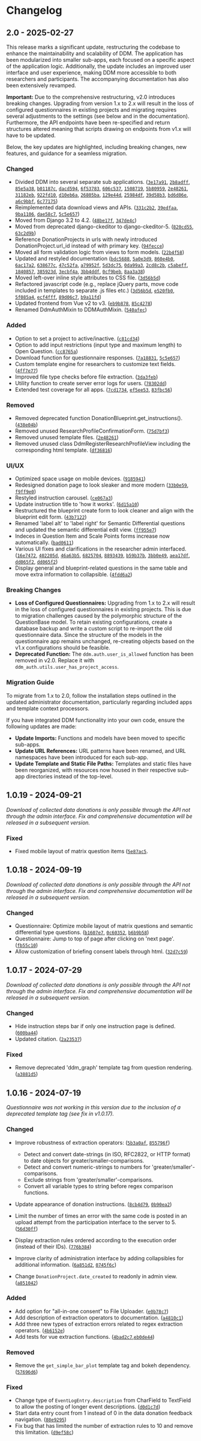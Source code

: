 # Changelog

## 2.0 - 2025-02-27

This release marks a significant update, restructuring the codebase to enhance the maintainability and scalability of DDM. 
The application has been modularized into smaller sub-apps, each focused on a specific aspect of the application logic. 
Additionally, the update includes an improved user interface and user experience, making DDM more accessible to 
both researchers and participants. The accompanying documentation has also been extensively revamped.

**Important:** Due to the comprehensive restructuring, v2.0 introduces breaking changes. 
Upgrading from version 1.x to 2.x will result in the loss of configured questionnaires in existing projects and 
migrating requires several adjustments to the settings (see below and in the documentation). Furthermore, the API 
endpoints have been re-specified and return structures altered meaning that scripts drawing on endpoints from v1.x will 
have to be updated.

Below, the key updates are highlighted, including breaking changes, new features, and guidance for a seamless migration.

### Changed

- Divided DDM into several separate sub applications. ([`3e17a91`](https://github.com/uzh/ddm/commit/3e17a91), [`2b8adff`](https://github.com/uzh/ddm/commit/2b8adff), [`85e5a38`](https://github.com/uzh/ddm/commit/85e5a38), [`b01187c`](https://github.com/uzh/ddm/commit/b01187c), [`dacd594`](https://github.com/uzh/ddm/commit/dacd594), [`6f53783`](https://github.com/uzh/ddm/commit/6f53783), [`606c537`](https://github.com/uzh/ddm/commit/606c537), [`1508719`](https://github.com/uzh/ddm/commit/1508719), [`5b80959`](https://github.com/uzh/ddm/commit/5b80959), [`2e48261`](https://github.com/uzh/ddm/commit/2e48261), [`31182eb`](https://github.com/uzh/ddm/commit/31182eb), [`922fd10`](https://github.com/uzh/ddm/commit/922fd10), [`d10eb6a`](https://github.com/uzh/ddm/commit/d10eb6a), [`26805ba`](https://github.com/uzh/ddm/commit/26805ba), [`129e44d`](https://github.com/uzh/ddm/commit/129e44d), [`25984df`](https://github.com/uzh/ddm/commit/25984df), [`39d58b3`](https://github.com/uzh/ddm/commit/39d58b3), [`bd6d06e`](https://github.com/uzh/ddm/commit/bd6d06e), [`a6c9bbf`](https://github.com/uzh/ddm/commit/a6c9bbf), [`6c77175`](https://github.com/uzh/ddm/commit/6c77175))
- Reimplemented data download views and APIs. ([`331c2b2`](https://github.com/uzh/ddm/commit/331c2b2), [`39edfaa`](https://github.com/uzh/ddm/commit/39edfaa), [`9ba1106`](https://github.com/uzh/ddm/commit/9ba1106), [`dae58c7`](https://github.com/uzh/ddm/commit/dae58c7), [`5c5e657`](https://github.com/uzh/ddm/commit/5c5e657))
- Moved from Django 3.2 to 4.2. ([`48be17f`](https://github.com/uzh/ddm/commit/48be17f), [`347de4c`](https://github.com/uzh/ddm/commit/347de4c))
- Moved from deprecated django-ckeditor to django-ckeditor-5. ([`820cd55`](https://github.com/uzh/ddm/commit/820cd55), [`63c2d9b`](https://github.com/uzh/ddm/commit/63c2d9b))
- Reference DonationProjects in urls with newly introduced DonationProject.url_id instead of with primary key. ([`94fecce`](https://github.com/uzh/ddm/commit/94fecce))
- Moved all form validation logic from views to form models. ([`22b4f58`](https://github.com/uzh/ddm/commit/22b4f58))
- Updated and restyled documentation ([`bdc5688`](https://github.com/uzh/ddm/commit/bdc5688), [`5a0e3d9`](https://github.com/uzh/ddm/commit/5a0e3d9), [`860e4b0`](https://github.com/uzh/ddm/commit/860e4b0), [`6ac17a2`](https://github.com/uzh/ddm/commit/6ac17a2), [`638677c`](https://github.com/uzh/ddm/commit/638677c), [`47c52fa`](https://github.com/uzh/ddm/commit/47c52fa), [`a79952f`](https://github.com/uzh/ddm/commit/a79952f), [`5d3dc75`](https://github.com/uzh/ddm/commit/5d3dc75), [`0da99a3`](https://github.com/uzh/ddm/commit/0da99a3), [`2cd8c2b`](https://github.com/uzh/ddm/commit/2cd8c2b), [`c5abeff`](https://github.com/uzh/ddm/commit/c5abeff), [`1840857`](https://github.com/uzh/ddm/commit/1840857), [`385923d`](https://github.com/uzh/ddm/commit/385923d), [`3ecbf4a`](https://github.com/uzh/ddm/commit/3ecbf4a), [`3bb4ddf`](https://github.com/uzh/ddm/commit/3bb4ddf), [`0cf9beb`](https://github.com/uzh/ddm/commit/0cf9beb), [`8aa3a38`](https://github.com/uzh/ddm/commit/8aa3a38))
- Moved left-over inline style attributes to CSS file. ([`3d56b5d`](https://github.com/uzh/ddm/commit/3d56b5d))
- Refactored javascript code (e.g., replace jQuery parts, move code included in templates to separate .js files etc.) ([`3d56b5d`](https://github.com/uzh/ddm/commit/3d56b5d), [`e520fb0`](https://github.com/uzh/ddm/commit/e520fb0), [`5f085a4`](https://github.com/uzh/ddm/commit/5f085a4), [`ecf4fff`](https://github.com/uzh/ddm/commit/ecf4fff), [`89d06c7`](https://github.com/uzh/ddm/commit/89d06c7), [`b9a11fd`](https://github.com/uzh/ddm/commit/b9a11fd))
- Updated frontend from Vue v2 to v3. ([`eb9b878`](https://github.com/uzh/ddm/commit/eb9b878), [`85c4278`](https://github.com/uzh/ddm/commit/85c4278))
- Renamed DdmAuthMixin to DDMAuthMixin. ([`540afec`](https://github.com/uzh/ddm/commit/540afec))

### Added

- Option to set a project to active/inactive. ([`c81cd34`](https://github.com/uzh/ddm/commit/c81cd34))
- Option to add input restrictions (input type and maximum length) to Open Question. ([`cc8765a`](https://github.com/uzh/ddm/commit/cc8765a))
- Download function for questionnaire responses. ([`7a18831`](https://github.com/uzh/ddm/commit/7a18831), [`5c5e657`](https://github.com/uzh/ddm/commit/5c5e657))
- Custom template engine for researchers to customize text fields. ([`4ff7e77`](https://github.com/uzh/ddm/commit/4ff7e77))
- Improved file type checks before file extraction. ([`3da3feb`](https://github.com/uzh/ddm/commit/3da3feb))
- Utility function to create server error logs for users. ([`78302dd`](https://github.com/uzh/ddm/commit/78302dd))
- Extended test coverage for all apps. ([`7cd1734`](https://github.com/uzh/ddm/commit/7cd1734), [`ef5ee53`](https://github.com/uzh/ddm/commit/ef5ee53), [`83fbc56`](https://github.com/uzh/ddm/commit/83fbc56))

### Removed

- Removed deprecated function DonationBlueprint.get_instructions(). ([`438e04b`](https://github.com/uzh/ddm/commit/438e04b))
- Removed unused ResearchProfileConfirmationForm. ([`75d7bf3`](https://github.com/uzh/ddm/commit/75d7bf3))
- Removed unused template files. ([`2e48261`](https://github.com/uzh/ddm/commit/2e48261))
- Removed unused class DdmRegisterResearchProfileView including the corresponding html template. ([`df36816`](https://github.com/uzh/ddm/commit/df36816))

### UI/UX

- Optimized space usage on mobile devices. ([`9185941`](https://github.com/uzh/ddm/commit/9185941))
- Redesigned donation page to look sleaker and more modern ([`33b0e59`](https://github.com/uzh/ddm/commit/33b0e59), [`f9ff9e0`](https://github.com/uzh/ddm/commit/f9ff9e0))
- Restyled instruction carousel. ([`ce067a3`](https://github.com/uzh/ddm/commit/ce067a3))
- Update instruction title to 'how it works'. ([`6d15a10`](https://github.com/uzh/ddm/commit/6d15a10))
- Restructured the blueprint create form to look cleaner and align with the blueprint edit form. ([`43b7122`](https://github.com/uzh/ddm/commit/43b7122))
- Renamed 'label alt' to 'label right' for Semantic Differential questions and updated the semantic differential edit view. ([`ff955e7`](https://github.com/uzh/ddm/commit/ff955e7))
- Indeces in Question Item and Scale Points forms increase now automatically. ([`bad0611`](https://github.com/uzh/ddm/commit/bad0611))
- Various UI fixes and clarifications in the researcher admin interfaced. ([`16e7472`](https://github.com/uzh/ddm/commit/16e7472), [`402205d`](https://github.com/uzh/ddm/commit/402205d), [`46a63b5`](https://github.com/uzh/ddm/commit/46a63b5), [`6825704`](https://github.com/uzh/ddm/commit/6825704), [`8893439`](https://github.com/uzh/ddm/commit/8893439), [`b59b37b`](https://github.com/uzh/ddm/commit/b59b37b), [`3bb0e49`](https://github.com/uzh/ddm/commit/3bb0e49), [`aea17df`](https://github.com/uzh/ddm/commit/aea17df), [`dd065f2`](https://github.com/uzh/ddm/commit/dd065f2), [`dd065f2`](https://github.com/uzh/ddm/commit/dd065f2))
- Display general and blueprint-related questions in the same table and move extra information to collapsible. ([`4fdd6a2`](https://github.com/uzh/ddm/commit/4fdd6a2))

### Breaking Changes

- **Loss of Configured Questionnaires:** 
Upgrading from 1.x to 2.x will result in the loss of configured questionnaires in existing projects. 
This is due to migration challenges caused by the polymorphic structure of the QuestionBase model. 
To retain existing configurations, create a database backup and write a custom script to re-import the old questionnaire data. 
Since the structure of the models in the questionnaire app remains unchanged, re-creating objects based on the v1.x configurations should be feasible.
- **Deprecated Function:** 
The `ddm.auth.user_is_allowed` function has been removed in v2.0. Replace it with `ddm_auth.utils.user_has_project_access`.


### Migration Guide

To migrate from 1.x to 2.0, follow the installation steps outlined in the updated administrator documentation, 
particularly regarding included apps and template context processors.

If you have integrated DDM functionality into your own code, ensure the following updates are made:

- **Update Imports:** Functions and models have been moved to specific sub-apps.
- **Update URL References:** URL patterns have been renamed, and URL namespaces have been introduced for each sub-app.
- **Update Template and Static File Paths:** Templates and static files have been reorganized, with resources now 
housed in their respective sub-app directories instead of the top-level.


## 1.0.19 - 2024-09-21

_Download of collected data donations is only possible through the API not through the admin interface. 
Fix and comprehensive documentation will be released in a subsequent version._

### Fixed
- Fixed mobile layout of matrix question items ([`5e87ac5`](https://github.com/uzh/ddm/commit/5e87ac5).


## 1.0.18 - 2024-09-19

_Download of collected data donations is only possible through the API not through the admin interface. 
Fix and comprehensive documentation will be released in a subsequent version._

### Changed
- Questionnaire: Optimize mobile layout of matrix questions and semantic differential type questions. ([`b1607e7`](https://github.com/uzh/ddm/commit/b1607e7), 
[`0c60352`](https://github.com/uzh/ddm/commit/0c60352), [`b6b9b58`](https://github.com/uzh/ddm/commit/b6b9b58))
- Questionnaire: Jump to top of page after clicking on 'next page'. ([`fb55c10`](https://github.com/uzh/ddm/commit/fb55c10))
- Allow customization of briefing consent labels through html. ([`32d7c59`](https://github.com/uzh/ddm/commit/32d7c59))


## 1.0.17 - 2024-07-29

_Download of collected data donations is only possible through the API not through the admin interface. 
Fix and comprehensive documentation will be released in a subsequent version._

### Changed
- Hide instruction steps bar if only one instruction page is defined. ([`600ba44`](https://github.com/uzh/ddm/commit/600ba44))
- Updated citation. ([`2a23537`](https://github.com/uzh/ddm/commit/2a23537))

### Fixed
- Remove deprecated 'ddm_graph' template tag from question rendering. ([`a3881d5`](https://github.com/uzh/ddm/commit/a3881d5))


## 1.0.16 - 2024-07-19

_Questionnaire was not working in this version due to the inclusion of a deprecated template tag (see fix in v1.0.17)._ 

### Changed

- Improve robustness of extraction operators: ([`5b3a0af`](https://github.com/uzh/ddm/commit/5b3a0af), [`855796f`](https://github.com/uzh/ddm/commit/855796f)) 

    - Detect and convert date-strings (in ISO, RFC2822, or HTTP format) to date objects for greater/smaller-comparisons.
    - Detect and convert numeric-strings to numbers for 'greater/smaller'-comparisons.
    - Exclude strings from 'greater/smaller'-comparisons.
    - Convert all variable types to string before regex comparison functions.
- Update appearance of donation instructions. ([`8cb4d79`](https://github.com/uzh/ddm/commit/8cb4d79), [`0b90ea2`](https://github.com/uzh/ddm/commit/0b90ea2))
- Limit the number of times an error with the same code is posted in an upload attempt from the participation interface to the server to 5. ([`56d30ff`](https://github.com/uzh/ddm/commit/56d30ff))
- Display extraction rules ordered according to the execution order (instead of their IDs). ([`776b384`](https://github.com/uzh/ddm/commit/776b384))
- Improve clarity of administration interface by adding collapsibles for additional information. ([`6a851d2`](https://github.com/uzh/ddm/commit/6a851d2), [`0745f6c`](https://github.com/uzh/ddm/commit/0745f6c))
- Change `DonationProject.date_created` to readonly in admin view. ([`a851042`](https://github.com/uzh/ddm/commit/a851042))


### Added

- Add option for "all-in-one consent" to File Uploader. ([`e0b78c7`](https://github.com/uzh/ddm/commit/e0b78c7))
- Add description of extraction operators to documentation. ([`a4810c1`](https://github.com/uzh/ddm/commit/a4810c1))
- Add three new types of extraction errors related to regex extraction operators. ([`4b6152e`](https://github.com/uzh/ddm/commit/4b6152e))
- Add tests for vue extraction functions. ([`4bad2c7`](https://github.com/uzh/ddm/commit/4bad2c7),[`eb0de44`](https://github.com/uzh/ddm/commit/eb0de44))

### Removed

- Remove the `get_simple_bar_plot` template tag and bokeh dependency. ([`57696d6`](https://github.com/uzh/ddm/commit/57696d6))

### Fixed

- Change type of `EventLogEntry.description` from CharField to TextField to allow the posting of longer event descriptions. ([`d0d1c7d`](https://github.com/uzh/ddm/commit/d0d1c7d))
- Start data entry count from 1 instead of 0 in the data donation feedback navigation. ([`88e9295`](https://github.com/uzh/ddm/commit/88e9295)) 
- Fix bug that has limited the number of extraction rules to 10 and remove this limitation. ([`d9ef58c`](https://github.com/uzh/ddm/commit/d9ef58c))
